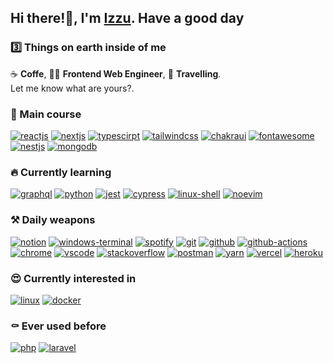 ## Hi there!👋, I'm [Izzu](https://izzuzantyaf.space). Have a good day

### 3️⃣ Things on earth inside of me
☕ **Coffe**, 👨‍💻 **Frontend Web Engineer**, 🧭 **Travelling**. <br/>Let me know what are yours?.

### 🤌 Main course
[![reactjs](https://img.shields.io/badge/React-20232A?style=for-the-badge&logo=react&logoColor=61DAFB)](https://reactjs.org)
[![nextjs](https://img.shields.io/badge/next.js-000000?style=for-the-badge&logo=nextdotjs&logoColor=white)](https://nextjs.org)
[![typescirpt](https://img.shields.io/badge/TypeScript-007ACC?style=for-the-badge&logo=typescript&logoColor=white)](https://www.typescriptlang.org)
[![tailwindcss](https://img.shields.io/badge/Tailwind_CSS-38B2AC?style=for-the-badge&logo=tailwind-css&logoColor=white)](https://tailwindcss.com)
[![chakraui](https://img.shields.io/badge/Chakra--UI-319795?style=for-the-badge&logo=chakra-ui&logoColor=white)](https://chakra-ui.com)
[![fontawesome](https://img.shields.io/badge/Font_Awesome-339AF0?style=for-the-badge&logo=fontawesome&logoColor=white)](https://fontawesome.com)
[![nestjs](https://img.shields.io/badge/nestjs-E0234E?style=for-the-badge&logo=nestjs&logoColor=white)](https://nestjs.org)
[![mongodb](https://img.shields.io/badge/MongoDB-4EA94B?style=for-the-badge&logo=mongodb&logoColor=white)](https://mongodb.com)

### 🔥 Currently learning
[![graphql](https://img.shields.io/badge/GraphQl-E10098?style=for-the-badge&logo=graphql&logoColor=white)](https://graphql.org)
[![python](https://img.shields.io/badge/Python-FFD43B?style=for-the-badge&logo=python&logoColor=blue)](https://python.org)
[![jest](https://img.shields.io/badge/Jest-C21325?style=for-the-badge&logo=jest&logoColor=white)](https://jestjs.io)
[![cypress](https://img.shields.io/badge/Cypress-17202C?style=for-the-badge&logo=cypress&logoColor=white)](https://www.cypress.io)
[![linux-shell](https://img.shields.io/badge/Shell_Script-121011?style=for-the-badge&logo=gnu-bash&logoColor=white)](https://en.wikipedia.org/wiki/Bash_(Unix_shell))
[![noevim](https://img.shields.io/badge/NeoVim-%2357A143.svg?&style=for-the-badge&logo=neovim&logoColor=white)](https://neovim.io)

### ⚒️ Daily weapons
[![notion](https://img.shields.io/badge/Notion-000000?style=for-the-badge&logo=notion&logoColor=white)](https://notion.so)
[![windows-terminal](https://img.shields.io/badge/windows%20terminal-4D4D4D?style=for-the-badge&logo=windows%20terminal&logoColor=white)](https://github.com/microsoft/terminal)
[![spotify](https://img.shields.io/badge/Spotify-1ED760?&style=for-the-badge&logo=spotify&logoColor=white)](https://spotify.com)
[![git](https://img.shields.io/badge/GIT-E44C30?style=for-the-badge&logo=git&logoColor=white)](https://git-scm.com)
[![github](https://img.shields.io/badge/GitHub-100000?style=for-the-badge&logo=github&logoColor=white)](https://github.com)
[![github-actions](https://img.shields.io/badge/GitHub_Actions-2088FF?style=for-the-badge&logo=github-actions&logoColor=white)](https://github.com/features/actions)
[![chrome](https://img.shields.io/badge/Google_chrome-4285F4?style=for-the-badge&logo=Google-chrome&logoColor=white)](https://www.google.com/chrome)
[![vscode](https://img.shields.io/badge/Visual_Studio_Code-0078D4?style=for-the-badge&logo=visual%20studio%20code&logoColor=white)](https://code.visualstudio.com)
[![stackoverflow](https://img.shields.io/badge/Stack_Overflow-FE7A16?style=for-the-badge&logo=stack-overflow&logoColor=white)](https://stackoverflow.com)
[![postman](https://img.shields.io/badge/Postman-FF6C37?style=for-the-badge&logo=Postman&logoColor=white)](https://www.postman.com)
[![yarn](https://img.shields.io/badge/Yarn-2C8EBB?style=for-the-badge&logo=yarn&logoColor=white)](https://yarnpkg.com)
[![vercel](https://img.shields.io/badge/Vercel-000000?style=for-the-badge&logo=vercel&logoColor=white)](https://vercel.com)
[![heroku](https://img.shields.io/badge/Heroku-430098?style=for-the-badge&logo=heroku&logoColor=white)](https://heroku.com)

### 😍 Currently interested in
[![linux](https://img.shields.io/badge/Linux-FCC624?style=for-the-badge&logo=linux&logoColor=black)](https://kernel.org)
[![docker](https://img.shields.io/badge/Docker-2CA5E0?style=for-the-badge&logo=docker&logoColor=white)](https://docker.com)

### ⚰️ Ever used before
[![php](https://img.shields.io/badge/PHP-777BB4?style=for-the-badge&logo=php&logoColor=white)](https://php.net)
[![laravel](https://img.shields.io/badge/Laravel-FF2D20?style=for-the-badge&logo=laravel&logoColor=white)](https://laravel.com)
